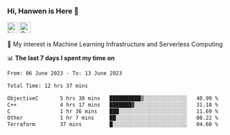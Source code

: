 ### Hi, Hanwen is Here 👋
<p>
	<a href="https://www.linkedin.com/in/liu-hanwen/"><img src="https://img.shields.io/badge/@hanwen-0A66C2?style=flat&logo=LinkedIn&logoColor=white" alt="Linkedin"  height="25px"/></a> 
	<a href="https://scholar.google.com/citations?user=HDF0su0AAAAJ"><img src="https://img.shields.io/badge/scholar-4385FE.svg?&style=plastic&logo=google-scholar&logoColor=white" alt="Google Scholar" height="25px"> </a>
</p>
🌱 My interest is Machine Learning Infrastructure and Serverless Computing

📊 **The last 7 days I spent my time on** 
<!--START_SECTION:waka-->

```txt
From: 06 June 2023 - To: 13 June 2023

Total Time: 12 hrs 37 mins

ObjectiveC       5 hrs 38 mins   ██████████▒░░░░░░░░░░░░░░   40.99 %
C++              4 hrs 17 mins   ███████▓░░░░░░░░░░░░░░░░░   31.18 %
C                1 hr 36 mins    ███░░░░░░░░░░░░░░░░░░░░░░   11.69 %
Other            1 hr 7 mins     ██░░░░░░░░░░░░░░░░░░░░░░░   08.22 %
Terraform        37 mins         █░░░░░░░░░░░░░░░░░░░░░░░░   04.60 %
```

<!--END_SECTION:waka-->


<!--
**david990917/david990917** is a ✨ _special_ ✨ repository because its `README.md` (this file) appears on your GitHub profile.

Here are some ideas to get you started:

- 🔭 I’m currently working on ...
- 🌱 I’m currently learning ...
- 👯 I’m looking to collaborate on ...
- 🤔 I’m looking for help with ...
- 💬 Ask me about ...
- 📫 How to reach me: ...
- 😄 Pronouns: ...
- ⚡ Fun fact: ...
-->
